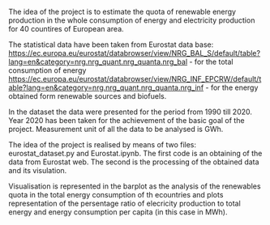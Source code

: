 The idea of the project is to estimate the quota of renewable energy production in the whole consumption of energy and electricity production for 40 countires of European area. 

The statistical data have been taken from Eurostat data base:
    https://ec.europa.eu/eurostat/databrowser/view/NRG_BAL_S/default/table?lang=en&category=nrg.nrg_quant.nrg_quanta.nrg_bal - for the total consumption of energy 
    https://ec.europa.eu/eurostat/databrowser/view/NRG_INF_EPCRW/default/table?lang=en&category=nrg.nrg_quant.nrg_quanta.nrg_inf - for the energy obtained form renewable sources and biofuels.

In the dataset the data were presented for the period from 1990 till 2020. Year 2020 has been taken for the achievement of the basic goal of the project. 
Measurement unit of all the data to be analysed is GWh. 

The idea of the project is realised by means of two files: eurostat_dataset.py and Eurostat.ipynb. The first code is an obtaining of the data from Eurostat web. The second is the processing of the obtained data and its visulation.

Visualisation is represented in the barplot as the analysis of the renewables quota in the total energy consumption of th ecountries and plots representation of the persentage ratio of elecricity production to total energy and energy consumption per capita (in this case in MWh).